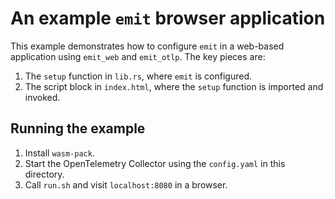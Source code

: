 # An example `emit` browser application

This example demonstrates how to configure `emit` in a web-based application using `emit_web` and `emit_otlp`. The key pieces are:

1. The `setup` function in `lib.rs`, where `emit` is configured.
2. The script block in `index.html`, where the `setup` function is imported and invoked.

## Running the example

1. Install `wasm-pack`.
2. Start the OpenTelemetry Collector using the `config.yaml` in this directory.
3. Call `run.sh` and visit `localhost:8080` in a browser.
